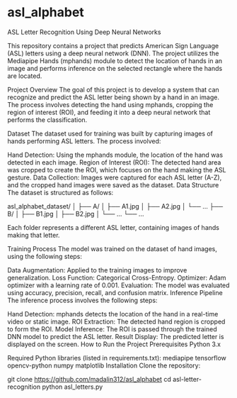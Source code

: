 # asl_alphabet

ASL Letter Recognition Using Deep Neural Networks

This repository contains a project that predicts American Sign Language (ASL) letters using a deep neural network (DNN). The project utilizes the Mediapipe Hands (mphands) module to detect the location of hands in an image and performs inference on the selected rectangle where the hands are located.

Project Overview
The goal of this project is to develop a system that can recognize and predict the ASL letter being shown by a hand in an image. The process involves detecting the hand using mphands, cropping the region of interest (ROI), and feeding it into a deep neural network that performs the classification.

Dataset
The dataset used for training was built by capturing images of hands performing ASL letters. The process involved:

Hand Detection: Using the mphands module, the location of the hand was detected in each image.
Region of Interest (ROI): The detected hand area was cropped to create the ROI, which focuses on the hand making the ASL gesture.
Data Collection: Images were captured for each ASL letter (A-Z), and the cropped hand images were saved as the dataset.
Data Structure
The dataset is structured as follows:

asl_alphabet_dataset/
│
├── A/
│   ├── A1.jpg
│   ├── A2.jpg
│   └── ...
├── B/
│   ├── B1.jpg
│   ├── B2.jpg
│   └── ...
└── ...

Each folder represents a different ASL letter, containing images of hands making that letter.

Training Process
The model was trained on the dataset of hand images, using the following steps:

Data Augmentation: Applied to the training images to improve generalization.
Loss Function: Categorical Cross-Entropy.
Optimizer: Adam optimizer with a learning rate of 0.001.
Evaluation: The model was evaluated using accuracy, precision, recall, and confusion matrix.
Inference Pipeline
The inference process involves the following steps:

Hand Detection: mphands detects the location of the hand in a real-time video or static image.
ROI Extraction: The detected hand region is cropped to form the ROI.
Model Inference: The ROI is passed through the trained DNN model to predict the ASL letter.
Result Display: The predicted letter is displayed on the screen.
How to Run the Project
Prerequisites
Python 3.x

Required Python libraries (listed in requirements.txt):
mediapipe
tensorflow
opencv-python
numpy
matplotlib
Installation
Clone the repository:


git clone https://github.com/madalin312/asl_alphabet
cd asl-letter-recognition
python asl_letters.py